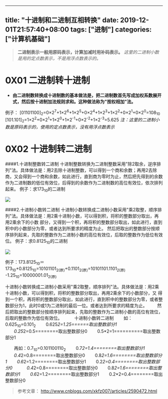 ﻿
---
title: "十进制和二进制互相转换"
date: 2019-12-01T21:57:40+08:00
tags: ["进制"]
categories: ["计算机基础"]
---

<!--more-->


> **二进制表示一般用原码表示，计算加减时用补码表示。**
> *这里的二进制小数是用的定点数表示，不是用浮点数表示的。*

# 0X01 二进制转十进制
+ **由二进制数转换成十进制数的基本做法是，把二进制数首先写成加权系数展开式，然后按十进制加法规则求和。这种做法称为"按权相加"法。**

例子：
[01101100]<sub>2</sub>=0×2<sup>7</sup>+1×2<sup>6</sup>+1×2<sup>5</sup>+0×2<sup>4</sup>+1×2<sup>3</sup>+1×2<sup>2</sup>+0×2<sup>1</sup>+0×2<sup>0</sup>=108<sub>10</sub>
[101.101]<sub>2</sub>=1×2<sup>2</sup>+0×2<sup>1</sup>+1×2<sup>0</sup>+1×2<sup>-1</sup>+0×2<sup>-2</sup>+1×2<sup>-3</sup>=5.625
*注：这里的二进制小数是原码表示的，使用的定点数表示，没有用浮点数表示*

# 0X02 十进制转二进制
####1.十进制整数转二进制
十进制整数转换为二进制整数采用"除2取余，逆序排列"法。具体做法是：用2去除十进制整数，可以得到一个商和余数；再用2去除商，又会得到一个商和余数，如此进行，直到商为零时为止，然后把先得到的余数作为二进制数的低位有效位，后得到的余数作为二进制数的高位有效位，依次排列起来。
例子：求173<sub>10</sub>的二进制


![](http://upload-images.jianshu.io/upload_images/1095643-8bcf49d384e98513.png?imageMogr2/auto-orient/strip%7CimageView2/2/w/1240)  


####2.十进制小数转二进制
  十进制小数转换成二进制小数采用"乘2取整，顺序排列"法。具体做法是：用2乘十进制小数，可以得到积，将积的整数部分取出，再用2乘余下的小数 部分，又得到一个积，再将积的整数部分取出，如此进行，直到积中的小数部分为零，或者达到所要求的精度为止。 
    然后把取出的整数部分按顺序排列起来，先取的整数作为二进制小数的高位有效位，后取的整数作为低位有效位。
例子：求0.8125<sub>10</sub>的二进制


![](http://upload-images.jianshu.io/upload_images/1095643-9a7a6051caac13b3.png?imageMogr2/auto-orient/strip%7CimageView2/2/w/1240)  


例子：173.8125<sub>10</sub>＝173<sub>10</sub>+0.8125<sub>10</sub>=10101101<sub>2(原)</sub>+0.1101<sub>2(原)</sub>=10101101.1101<sub>2(原)</sub>
-1.25<sub>10</sub>=10000001.01<sub>2(原)</sub>

十进制小数转换成二进制小数采用"乘2取整，顺序排列"法。具体做法是：用2乘十进制小数，可以得到积，将积的整数部分取出，再用2乘余下的小数部分，又 得到一个积，再将积的整数部分取出，如此进行，直到积中的整数部分为零，或者整数部分为1，此时0或1为二进制的最后一位。或者达到所要求的精度为止。 
　　然后把取出的整数部分按顺序排列起来，先取的整数作为二进制小数的高位有效位，后取的整数作为低位有效位。　 
　　十进制小数转二进制 
　　如：0.625<sub>10</sub>=0.101<sub>2</sub>
　　0.625*2=1.25======取出整数部分1 
　　0.25*2=0.5========取出整数部分0 
　　0.5*2=1==========取出整数部分1 

　　再如：0.7<sub>10</sub>=0.101100110<sub>2</sub>
　　0.7*2=1.4========取出整数部分1 
　　0.4*2=0.8========取出整数部分0 
　　0.8*2=1.6========取出整数部分1 
　　0.6*2=1.2========取出整数部分1 
　　0.2*2=0.4========取出整数部分0　 
　　0.4*2=0.8========取出整数部分0 
　　0.8*2=1.6========取出整数部分1 
　　0.6*2=1.2========取出整数部分1 
　　0.2*2=0.4========取出整数部分0

> 参考文章：
> http://www.cnblogs.com/xkfz007/articles/2590472.html
